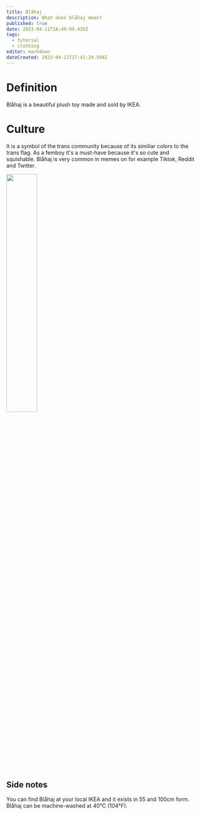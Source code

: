 ```yaml
---
title: Blåhaj
description: What does blåhaj mean?
published: true
date: 2023-04-11T18:49:09.435Z
tags:
  - tutorial
  - clothing
editor: markdown
dateCreated: 2023-04-11T17:41:29.504Z
---
```


# Definition

Blåhaj is a beautiful plush toy made and sold by IKEA. 

# Culture
It is a symbol of the trans community because of its similiar colors to the trans flag.
As a femboy it's a must-have because it's so cute and squishable.
Blåhaj is very common in memes on for example Tiktok, Reddit and Twitter.

<img src="https://www.ikea.com/kw/en/images/products/blahaj-soft-toy-shark__0710175_pe727378_s5.jpg?f=l" width="40%"/>

## Side notes
You can find Blåhaj at your local IKEA and it exists in 55 and 100cm form. Blåhaj can be machine-washed at 40°C (104°F).



